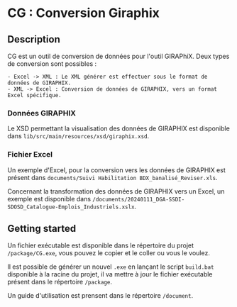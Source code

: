 # CG : Conversion Giraphix

## Description

CG est un outil de conversion de données pour l'outil GIRAPhiX.
Deux types de conversion sont possibles :

    - Excel -> XML : Le XML générer est effectuer sous le format de données de GIRAPHIX.
    - XML -> Excel : Conversion de données de GIRAPHIX, vers un format Excel spécifique. 

### Données GIRAPHIX

Le XSD permettant la visualisation des données de GIRAPHIX est disponible dans `lib/src/main/resources/xsd/giraphix.xsd`.

### Fichier Excel

Un exemple d'Excel, pour la conversion vers les données de GIRAPHIX est présent dans ``documents/Suivi Habilitation BDX_banalisé_Reviser.xls``.

Concernant la transformation des données de GIRAPHIX vers un Excel, un exemple est disponible dans ``/documents/20240111_DGA-SSDI-SDOSD_Catalogue-Emplois_Industriels.xslx``.

## Getting started

Un fichier exécutable est disponible dans le répertoire du projet `/package/CG.exe`, vous pouvez le copier et le coller ou vous le voulez.

Il est possible de générer un nouvel `.exe` en lançant le script `build.bat` disponible à la racine du projet, il va mettre à jour le fichier exécutable présent dans le répertoire `/package`.

Un guide d'utilisation est prensent dans le répertoire `/document`.